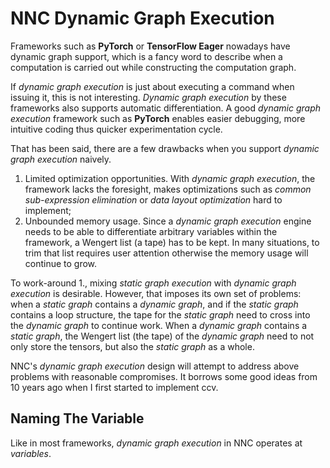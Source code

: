 NNC Dynamic Graph Execution
===========================

Frameworks such as **PyTorch** or **TensorFlow Eager** nowadays have dynamic graph support, which is a fancy word to describe when a computation is carried out while constructing the computation graph.

If *dynamic graph execution* is just about executing a command when issuing it, this is not interesting. *Dynamic graph execution* by these frameworks also supports automatic differentiation. A good *dynamic graph execution* framework such as **PyTorch** enables easier debugging, more intuitive coding thus quicker experimentation cycle.

That has been said, there are a few drawbacks when you support *dynamic graph execution* naively.

 1. Limited optimization opportunities. With *dynamic graph execution*, the framework lacks the foresight, makes optimizations such as *common sub-expression elimination* or *data layout optimization* hard to implement;
 2. Unbounded memory usage. Since a *dynamic graph execution* engine needs to be able to differentiate arbitrary variables within the framework, a Wengert list (a tape) has to be kept. In many situations, to trim that list requires user attention otherwise the memory usage will continue to grow.

To work-around 1., mixing *static graph execution* with *dynamic graph execution* is desirable. However, that imposes its own set of problems: when a *static graph* contains a *dynamic graph*, and if the *static graph* contains a loop structure, the tape for the *static graph* need to cross into the *dynamic graph* to continue work. When a *dynamic graph* contains a *static graph*, the Wengert list (the tape) of the *dynamic graph* need to not only store the tensors, but also the *static graph* as a whole.

NNC's *dynamic graph execution* design will attempt to address above problems with reasonable compromises. It borrows some good ideas from 10 years ago when I first started to implement ccv.

Naming The Variable
-------------------

Like in most frameworks, *dynamic graph execution* in NNC operates at *variables*.
